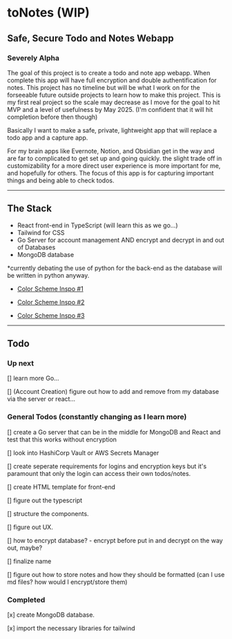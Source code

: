 # toNotes (WIP)
## Safe, Secure Todo and Notes Webapp
### **Severely Alpha**

The goal of this project is to create a todo and note app webapp. When complete this app will have full encryption and double authentification for notes. This project has no timeline but will be what I work on for the forseeable future outside projects to learn how to make this project. This is my first real project so the scale may decrease as I move for the goal to hit MVP and a level of usefulness by May 2025. (I'm confident that it will hit completion before then though)

Basically I want to make a safe, private, lightweight app that will replace a todo app and a capture app.

For my brain apps like Evernote, Notion, and Obsidian get in the way and are far to complicated to get set up and going quickly. the slight trade off in customizability for a more direct user experience is more important for me, and hopefully for others. The focus of this app is for capturing important things and being able to check todos.

___

## The Stack

- React front-end in TypeScript (will learn this as we go...)
- Tailwind for CSS
- Go Server for account management AND encrypt and decrypt in and out of Databases
- MongoDB database

*currently debating the use of python for the back-end as the database will be written in python anyway.

- [Color Scheme Inspo #1](https://www.color-hex.com/color-palette/1016895)

- [Color Scheme Inspo #2](https://www.color-hex.com/color-palette/60652)

- [Color Scheme Inspo #3](https://www.color-hex.com/color-palette/3307)



---





## Todo
### Up next

[] learn more Go...

[] (Account Creation) figure out how to add and remove from my database via the server or react...


### General Todos (constantly changing as I learn more)

[] create a Go server that can be in the middle for MongoDB and React and test that this works without encryption

[] look into HashiCorp Vault or AWS Secrets Manager

[] create seperate requirements for logins and encryption keys but it's paramount that only the login can access their own todos/notes.

[] create HTML template for front-end

[] figure out the typescript

[] structure the components.

[] figure out UX.

[] how to encrypt database? - encrypt before put in and decrypt on the way out, maybe?

[] finalize name

[] figure out how to store notes and how they should be formatted (can I use md files? how would I encrypt/store them)

### Completed

[x] create MongoDB database.

[x] import the necessary libraries for tailwind
